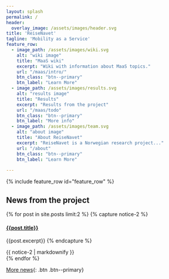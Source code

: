 ```yaml
---
layout: splash
permalink: /
header:
  overlay_image: /assets/images/header.svg
title: 'ReiseNavet'
tagline: 'Mobility as a Service'
feature_row:
  - image_path: /assets/images/wiki.svg
    alt: "wiki image"
    title: "MaaS wiki"
    excerpt: "Wiki with information about MaaS topics."
    url: "/maas/intro/"
    btn_class: "btn--primary"
    btn_label: "Learn More"
  - image_path: /assets/images/results.svg
    alt: "results image"
    title: "Results"
    excerpt: "Results from the project"
    url: "/maas/todo"
    btn_class: "btn--primary"
    btn_label: "More info"
  - image_path: /assets/images/team.svg
    alt: "about image"
    title: "About ReiseNavet"
    excerpt: "ReiseNavet is a Norwegian research project..."
    url: "/about"
    btn_class: "btn--primary"
    btn_label: "Learn More"
    
---
```


{% include feature_row id="feature_row" %}

## News from the project
{% for post in site.posts limit:2 %}
{% capture notice-2 %}
#### [{{post.title}}]({{post.url}})
{{post.excerpt}}
{% endcapture %}
<div class="notice--primary">{{ notice-2 | markdownify }}</div>
{% endfor %}

[More news](/news){: .btn .btn--primary}
